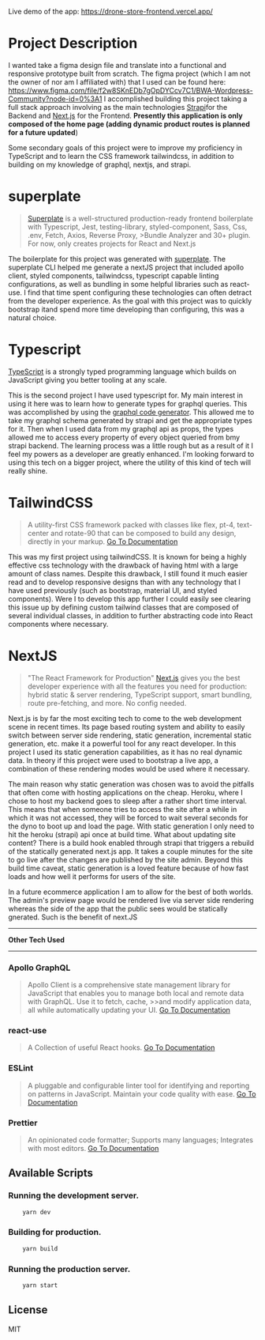 Live demo of the app: https://drone-store-frontend.vercel.app/

# Project Description 

I wanted take a figma design file and translate into a functional and responsive prototype built from scratch.
The figma project (which I am not the owner of nor am I affiliated with) that I used can be found here: 
https://www.figma.com/file/f2w8SKnEDb7gOpDYCcv7C1/BWA-Wordpress-Community?node-id=0%3A1
I accomplished building this project taking a full stack approach involving as the main technologies [Strapi](https://strapi.com/)for the Backend and [Next.js](https://nextjs.org/) for the Frontend. **__Presently this application is only composed of the home page (adding dynamic product routes is planned for a future updated__**)

Some secondary goals of this project were to improve my proficiency in TypeScript and to learn the CSS framework tailwindcss, in addition to building on my knowledge of graphql, nextjs, and strapi. 

# superplate

>[Superplate](https://github.com/pankod/superplate) is a well-structured production-ready frontend boilerplate with Typescript, Jest, testing-library, styled-component, Sass, Css, .env, Fetch, Axios, Reverse Proxy, >Bundle Analyzer and 30+ plugin. For now, only creates projects for React and Next.js

The boilerplate for this project was generated with [superplate](https://github.com/pankod/superplate).
The superplate CLI helped me generate a nextJS project that included apollo client, styled components, tailwindcss, typescript capable linting configurations, as well as bundling in some helpful libraries such as react-use. I find that time spent configuring these technologies can often detract from the developer experience. As the goal with this project was to quickly bootstrap itand spend more time developing than configuring, this was a natural choice. 

# Typescript 

[TypeScript](https://www.typescriptlang.org/) is a strongly typed programming language which builds on JavaScript giving you better tooling at any scale.

This is the second project I have used typescript for. My main interest in using it here was to learn how to generate types for graphql queries. This was accomplished by using the [graphql code generator](https://www.graphql-code-generator.com/). This allowed me to take my graphql schema generated by strapi and get the appropriate types for it. Then when I used data from my graphql api as props, the types allowed me to access every property of every object queried from bmy strapi backend. The learning process was a little rough but as a result of it I feel my powers as a developer are greatly enhanced. I'm looking forward to using this tech on a bigger project, where the utility of this kind of tech will really shine.

# TailwindCSS

>A utility-first CSS framework packed with classes like flex, pt-4, text-center and rotate-90 that can be composed to build any design, directly in your markup.
>[Go To Documentation](https://tailwindcss.com/docs)

This was my first project using tailwindCSS. It is known for being a highly effective css technology with the drawback of having html with a large amount of class names. Despite this drawback, I still found it much easier read and to develop responsive designs than with any technology that I have used previously (such as bootstrap, material UI, and styled components). Were I to develop this app further I could easily see clearing this issue up by defining custom tailwind classes that are composed of several individual classes, in addition to further abstracting code into React components where necessary.  

# NextJS

> "The React Framework for Production" [Next.js](https://nextjs.org/) gives you the best developer experience with all the features you need for production: hybrid static & server rendering, TypeScript support, smart bundling, route pre-fetching, and more. No config needed.

Next.js is by far the most exciting tech to come to the web development scene in recent times. Its page based routing system and ability to easily switch between server side rendering, static generation, incremental static generation, etc. make it a powerful tool for any react developer. In this project I used its static generation capabilities, as it has no real dynamic data. In theory if this project were used to bootstrap a live app, a combination of these rendering modes would be used where it necessary. 

The main reason why static generation was chosen was to avoid the pitfalls that often come with hosting applications on the cheap. Heroku, where I chose to host my backend goes to sleep after a rather short time interval. This means that when someone tries to access the site after a while in which it was not accessed, they will be forced to wait several seconds for the dyno to boot up and load the page. With static generation I only need to hit the heroku (strapi) api once at build time. What about updating site content? There is a build hook enabled through strapi that triggers a rebuild of the statically generated next.js app. It takes a couple minutes for the site to go live after the changes are published by the site admin. Beyond this build time caveat, static generation is a loved feature because of how fast loads and how well it performs for users of the site. 

In a future ecommerce application I am to allow for the best of both worlds. The admin's preview page would be rendered live via server side rendering whereas the side of the app that the public sees would be statically gnerated. Such is the benefit of next.JS

-------------------------------------------------------

**__Other Tech Used__**


-------------------------------------------------------

### **Apollo GraphQL**

>Apollo Client is a comprehensive state management library for JavaScript that enables you to manage both local and remote data with GraphQL. Use it to fetch, cache, >>and modify application data, all while automatically updating your UI.
>[Go To Documentation](https://www.apollographql.com/docs/react/)



### **react-use**

>A Collection of useful React hooks.
>[Go To Documentation](https://github.com/streamich/react-use)


### **ESLint**

> A pluggable and configurable linter tool for identifying and reporting on patterns in JavaScript. Maintain your code quality with ease.
> [Go To Documentation](https://eslint.org/docs/user-guide/getting-started)


### **Prettier**

> An opinionated code formatter; Supports many languages; Integrates with most editors.
> [Go To Documentation](https://prettier.io/docs/en/index.html)

## Available Scripts

### Running the development server.

```bash
    yarn dev
```

### Building for production.

```bash
    yarn build
```

### Running the production server.

```bash
    yarn start
```






## License

MIT
